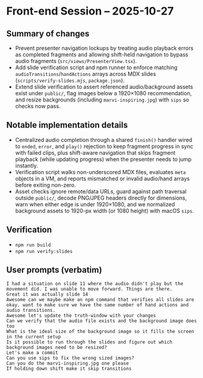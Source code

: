 # Front-end Session – 2025-10-27

## Summary of changes
- Prevent presenter navigation lockups by treating audio playback errors as completed fragments and allowing shift-held navigation to bypass audio fragments (`src/views/PresenterView.tsx`).
- Add slide verification script and npm runner to enforce matching `audioTransitions`/`handActions` arrays across MDX slides (`scripts/verify-slides.mjs`, `package.json`).
- Extend slide verification to assert referenced audio/background assets exist under `public/`, flag images below a 1920×1080 recommendation, and resize backgrounds (including `marvi-inspiring.jpg`) with `sips` so checks now pass.

## Notable implementation details
- Centralized audio completion through a shared `finish()` handler wired to `ended`, `error`, and `play()` rejection to keep fragment progress in sync with failed clips, plus shift-aware navigation that skips fragment playback (while updating progress) when the presenter needs to jump instantly.
- Verification script walks non-underscored MDX files, evaluates `meta` objects in a VM, and reports mismatched or invalid audio/hand arrays before exiting non-zero.
- Asset checks ignore remote/data URLs, guard against path traversal outside `public/`, decode PNG/JPEG headers directly for dimensions, warn when either edge is under 1920×1080, and we normalized background assets to 1920-px width (or 1080 height) with macOS `sips`.

## Verification
- `npm run build`
- `npm run verify:slides`

## User prompts (verbatim)
```
I had a situation on slide 11 where the audio didn't play but the movement did. I was unable to move forward. Things are there.
Great it was actually slide 14
Awesome can we maybe make an npm command that verifies all slides are okay. want to make sure we have the same number of hand actions and audio transitions.
Awesome let's update the truth-window with your changes
Can we verify that the audio file exists and the background image does too
What is the ideal size of the background image so it fills the screen in the current setup
Is it possible to run through the slides and figure out which background images need to be resized?
Let's make a commit
Can you use sips to fix the wrong sized images?
Can you do the marvi-inspiring.jpg one please
If holding down shift make it skip transitions
```
